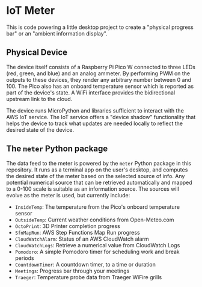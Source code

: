 # IoT Meter

This is code powering a little desktop project to create a "physical
progress bar" or an "ambient information display".

## Physical Device

The device itself consists of a Raspberry Pi Pico W connected to three
LEDs (red, green, and blue) and an analog ammeter. By performing PWM
on the outputs to these devices, they render any arbitrary number
between 0 and 100. The Pico also has an onboard temperature sensor
which is reported as part of the device's state. A WiFi interface
provides the bidirectional upstream link to the cloud.

The device runs MicroPython and libraries sufficient to interact with
the AWS IoT service. The IoT service offers a "device shadow"
functionality that helps the device to track what updates are needed
locally to reflect the desired state of the device.

## The `meter` Python package

The data feed to the meter is powered by the `meter` Python package in
this repository. It runs as a terminal app on the user's desktop, and
computes the desired state of the meter based on the selected source
of info. Any potential numerical source that can be retrieved
automatically and mapped to a 0-100 scale is suitable as an
information source. The sources will evolve as the meter is used, but
currently include:

* `InsideTemp`: The temperature from the Pico's onboard temperature sensor
* `OutsideTemp`: Current weather conditions from Open-Meteo.com
* `OctoPrint`: 3D Printer completion progress
* `SfnMapRun`: AWS Step Functions Map Run progress
* `CloudWatchAlarm`: Status of an AWS CloudWatch alarm
* `CloudWatchLogs`: Retrieve a numerical value from CloudWatch Logs
* `Pomodoro`: A simple Pomodoro timer for scheduling work and break periods
* `CountdownTimer`: A countdown timer, to a time or duration
* `Meetings`: Progress bar through your meetings
* `Traeger`: Temperature probe data from Traeger WiFire grills

